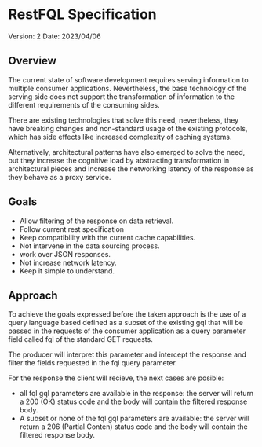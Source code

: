 # RestFQL Specification

Version: 2
Date: 2023/04/06

## Overview

The current state of software development requires serving information to multiple consumer applications. Nevertheless, the base technology of the serving side does not support the transformation of information to the different requirements of the consuming sides.

There are existing technologies that solve this need, nevertheless, they have breaking changes and non-standard usage of the existing protocols, which has side effects like increased complexity of caching systems.

Alternatively, architectural patterns have also emerged to solve the need, but they increase the cognitive load by abstracting transformation in architectural pieces and increase the networking latency of the response as they behave as a proxy service.

## Goals 

- Allow filtering of the response on data retrieval.
- Follow current rest specification 
- Keep compatibility with the current cache capabilities.
- Not intervene in the data sourcing process.
- work over JSON responses.
- Not increase network latency.
- Keep it simple to understand.

## Approach 

To achieve the goals expressed before the taken approach is the use of a query language based defined as a subset of the existing gql that will be passed in the requests of the consumer application as a query parameter field called fql of the standard GET requests.

The producer will interpret this parameter and intercept the response and filter the fields requested in the fql query parameter.

For the response the client will recieve, the next cases are posible:
- all fql gql parameters are available in the response: the server will return a 200 (OK) status code and the body will contain the filtered response body.
- A subset or none of the fql gql parameters are available: the server will return a 206 (Partial Conten) status code and the body will contain the filtered response body.